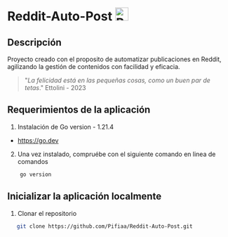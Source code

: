 # Reddit-Auto-Post <img src="https://seeklogo.com/images/R/reddit-logo-23F13F6A6A-seeklogo.com.png" alt="Reddit" height="30" width="30" margin="auto" display="block" >

## Descripción
Proyecto creado con el proposito de automatizar publicaciones en Reddit, agilizando la gestión de contenidos con facilidad y eficacia.

> "*La felicidad está en las pequeñas cosas, como un buen par de tetas*."
> Ettolini - 2023

## Requerimientos de la aplicación
1. Instalación de Go version - 1.21.4
* https://go.dev

2. Una vez instalado, compruébe con el siguiente comando en linea de comandos
```bash   
    go version
```

## Inicializar la aplicación localmente
1. Clonar el repositorio
 ```bash   
    git clone https://github.com/Pifiaa/Reddit-Auto-Post.git
```

